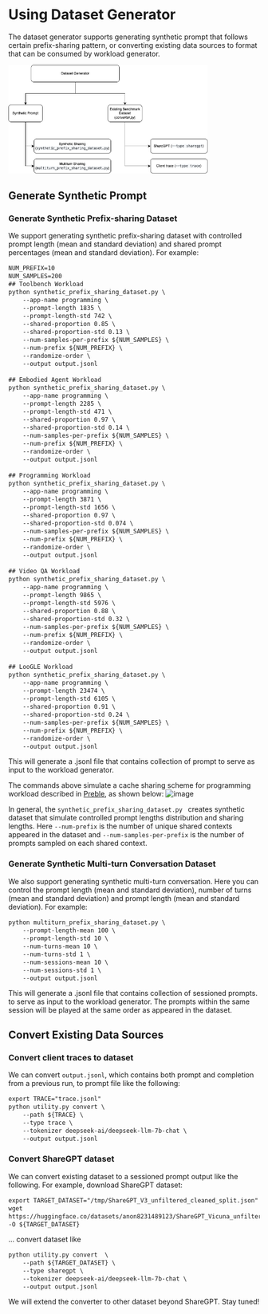 # Using Dataset Generator

The dataset generator supports generating synthetic prompt that follows certain prefix-sharing pattern, or converting existing data sources to format that can be consumed by workload generator. 

<img src="../../image/aibrix-benchmark-dataset.png" alt="dataset" width="400"/>


## Generate Synthetic Prompt
### Generate Synthetic Prefix-sharing Dataset

We support generating synthetic prefix-sharing dataset with controlled prompt length (mean and standard deviation) and shared prompt percentages (mean and standard deviation). For example:

```shell
NUM_PREFIX=10
NUM_SAMPLES=200
## Toolbench Workload
python synthetic_prefix_sharing_dataset.py \
    --app-name programming \
    --prompt-length 1835 \
    --prompt-length-std 742 \
    --shared-proportion 0.85 \
    --shared-proportion-std 0.13 \
    --num-samples-per-prefix ${NUM_SAMPLES} \
    --num-prefix ${NUM_PREFIX} \
    --randomize-order \
    --output output.jsonl

## Embodied Agent Workload
python synthetic_prefix_sharing_dataset.py \
    --app-name programming \
    --prompt-length 2285 \
    --prompt-length-std 471 \
    --shared-proportion 0.97 \
    --shared-proportion-std 0.14 \
    --num-samples-per-prefix ${NUM_SAMPLES} \
    --num-prefix ${NUM_PREFIX} \
    --randomize-order \
    --output output.jsonl

## Programming Workload
python synthetic_prefix_sharing_dataset.py \
    --app-name programming \
    --prompt-length 3871 \
    --prompt-length-std 1656 \
    --shared-proportion 0.97 \
    --shared-proportion-std 0.074 \
    --num-samples-per-prefix ${NUM_SAMPLES} \
    --num-prefix ${NUM_PREFIX} \
    --randomize-order \
    --output output.jsonl

## Video QA Workload
python synthetic_prefix_sharing_dataset.py \
    --app-name programming \
    --prompt-length 9865 \
    --prompt-length-std 5976 \
    --shared-proportion 0.88 \
    --shared-proportion-std 0.32 \
    --num-samples-per-prefix ${NUM_SAMPLES} \
    --num-prefix ${NUM_PREFIX} \
    --randomize-order \
    --output output.jsonl

## LooGLE Workload
python synthetic_prefix_sharing_dataset.py \
    --app-name programming \
    --prompt-length 23474 \
    --prompt-length-std 6105 \
    --shared-proportion 0.91 \
    --shared-proportion-std 0.24 \
    --num-samples-per-prefix ${NUM_SAMPLES} \
    --num-prefix ${NUM_PREFIX} \
    --randomize-order \
    --output output.jsonl
```

This will generate a .jsonl file that contains collection of prompt to serve as input to the workload generator. 

The commands above simulate a cache sharing scheme for programming workload described in [Preble](https://arxiv.org/pdf/2407.00023), as shown below:
![image](image/dataset-examples.png)

In general, the ```synthetic_prefix_sharing_dataset.py ``` creates synthetic dataset that simulate controlled prompt lengths distribution and sharing lengths. Here ```--num-prefix``` is the number of unique shared contexts appeared in the dataset and ```--num-samples-per-prefix``` is the number of prompts sampled on each shared context. 


### Generate Synthetic Multi-turn Conversation Dataset
We also support generating synthetic multi-turn conversation. Here you can control the prompt length (mean and standard deviation), number of turns (mean and standard deviation) and prompt length (mean and standard deviation). For example:

```shell
python multiturn_prefix_sharing_dataset.py \
    --prompt-length-mean 100 \
    --prompt-length-std 10 \
    --num-turns-mean 10 \
    --num-turns-std 1 \
    --num-sessions-mean 10 \
    --num-sessions-std 1 \
    --output output.jsonl
```
This will generate a .jsonl file that contains collection of sessioned prompts. to serve as input to the workload generator. The prompts within the same session will be played at the same order as appeared in the dataset. 


## Convert Existing Data Sources
### Convert client traces to dataset

We can convert ```output.jsonl```, which contains both prompt and completion from a previous run, to prompt file like the following:
```shell
export TRACE="trace.jsonl"
python utility.py convert \
    --path ${TRACE} \
    --type trace \
    --tokenizer deepseek-ai/deepseek-llm-7b-chat \
    --output output.jsonl
```


### Convert ShareGPT dataset

We can convert existing dataset to a sessioned prompt output like the following. For example, download ShareGPT dataset:

```shell
export TARGET_DATASET="/tmp/ShareGPT_V3_unfiltered_cleaned_split.json"
wget https://huggingface.co/datasets/anon8231489123/ShareGPT_Vicuna_unfiltered/resolve/main/ShareGPT_V3_unfiltered_cleaned_split.json -O ${TARGET_DATASET}
```

... convert dataset like 

```shell
python utility.py convert  \
    --path ${TARGET_DATASET} \
    --type sharegpt \
    --tokenizer deepseek-ai/deepseek-llm-7b-chat \
    --output output.jsonl
```
We will extend the converter to other dataset beyond ShareGPT. Stay tuned!
